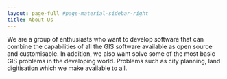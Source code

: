 ```yaml
---
layout: page-full #page-material-sidebar-right
title: About Us
---
```

We are a group of enthusiasts who want to develop software that can combine the capabilities of all the GIS software available as open source and customisable. In addition, we also want solve some of the most basic GIS problems in the developing world. Problems such as city planning, land digitisation which we make available to all.
<br/>
<!--## Why PaM
In most of the developing world, access to accurate information on land ownership -->

